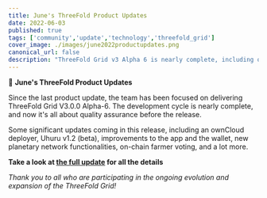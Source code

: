 ```yaml
---
title: June's ThreeFold Product Updates
date: 2022-06-03
published: true
tags: ['community','update','technology','threefold_grid']
cover_image: ./images/june2022productupdates.png
canonical_url: false
description: "ThreeFold Grid v3 Alpha 6 is nearly complete, including ownCloud Deployer, Uhuru v1.2 beta, and more!"
---
```


📣 **June's ThreeFold Product Updates**

Since the last product update, the team has been focused on delivering ThreeFold Grid V3.0.0 Alpha-6. The development cycle is nearly complete, and now it's all about quality assurance before the release.

Some significant updates coming in this release, including an ownCloud deployer, Uhuru v1.2 (beta), improvements to the app and the wallet, new planetary network functionalities, on-chain farmer voting, and a lot more.

**Take a look at [the full update](https://forum.threefold.io/t/threefold-product-updates-june-2022/2937) for all the details**

*Thank you to all who are participating in the ongoing evolution and expansion of the ThreeFold Grid!*